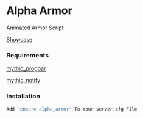 # Alpha Armor

Animated Armor Script

[Showcase](https://streamable.com/ay6hbe)

### Requirements

[mythic_progbar](https://github.com/HalCroves/mythic_progbar)

[mythic_notify](https://github.com/JayMontana36/mythic_notify)

### Installation

```sh
Add "ensure alpha_armor" To Your server.cfg File
```
